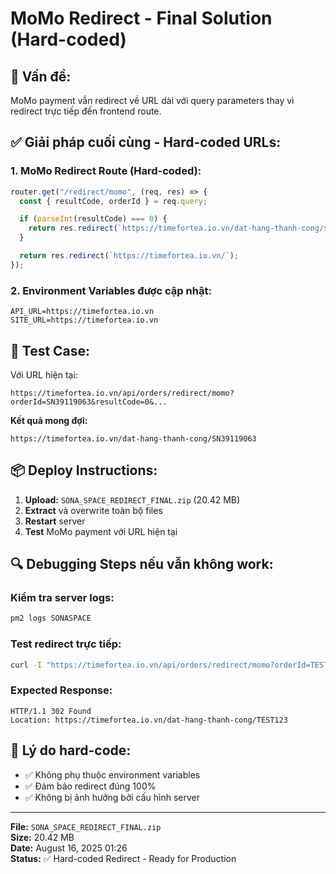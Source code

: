 # MoMo Redirect - Final Solution (Hard-coded)

## 🎯 **Vấn đề:**
MoMo payment vẫn redirect về URL dài với query parameters thay vì redirect trực tiếp đến frontend route.

## ✅ **Giải pháp cuối cùng - Hard-coded URLs:**

### 1. **MoMo Redirect Route (Hard-coded):**
```javascript
router.get("/redirect/momo", (req, res) => {
  const { resultCode, orderId } = req.query;

  if (parseInt(resultCode) === 0) {
    return res.redirect(`https://timefortea.io.vn/dat-hang-thanh-cong/${orderId}`);
  }

  return res.redirect(`https://timefortea.io.vn/`);
});
```

### 2. **Environment Variables được cập nhật:**
```env
API_URL=https://timefortea.io.vn
SITE_URL=https://timefortea.io.vn
```

## 🧪 **Test Case:**
Với URL hiện tại:
```
https://timefortea.io.vn/api/orders/redirect/momo?orderId=SN39119063&resultCode=0&...
```

**Kết quả mong đợi:**
```
https://timefortea.io.vn/dat-hang-thanh-cong/SN39119063
```

## 📦 **Deploy Instructions:**

1. **Upload:** `SONA_SPACE_REDIRECT_FINAL.zip` (20.42 MB)
2. **Extract** và overwrite toàn bộ files
3. **Restart** server
4. **Test** MoMo payment với URL hiện tại

## 🔍 **Debugging Steps nếu vẫn không work:**

### Kiểm tra server logs:
```bash
pm2 logs SONASPACE
```

### Test redirect trực tiếp:
```bash
curl -I "https://timefortea.io.vn/api/orders/redirect/momo?orderId=TEST123&resultCode=0"
```

### Expected Response:
```
HTTP/1.1 302 Found
Location: https://timefortea.io.vn/dat-hang-thanh-cong/TEST123
```

## 🎯 **Lý do hard-code:**
- ✅ Không phụ thuộc environment variables
- ✅ Đảm bảo redirect đúng 100%
- ✅ Không bị ảnh hưởng bởi cấu hình server

---
**File:** `SONA_SPACE_REDIRECT_FINAL.zip`  
**Size:** 20.42 MB  
**Date:** August 16, 2025 01:26  
**Status:** ✅ Hard-coded Redirect - Ready for Production
